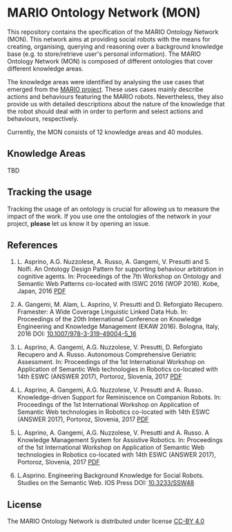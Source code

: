 # MARIO Ontology Network (MON)

This repository contains the specification of the MARIO Ontology Network (MON). 
This network aims at providing social robots with the means for creating, organising, querying and reasoning over a background knowledge base (e.g. to store/retrieve user's personal information). 
The MARIO Ontology Network (MON) is composed of different ontologies that cover different knowledge areas. 

The knowledge areas were identified by analysing the use cases that emerged from the [MARIO project](http://www.mario-project.eu/portal/). 
These uses cases mainly describe actions and behaviours featuring the MARIO robots. 
Nevertheless, they also provide us with detailed descriptions about the nature of the knowledge that the robot should deal with in order to perform and select actions and behaviours, respectively. 

Currently, the MON consists of 12 knowledge areas and 40 modules.

## Knowledge Areas

TBD

## Tracking the usage

Tracking the usage of an ontology is crucial for allowing us to measure the impact of the work.
If you use one the ontologies of the network in your project, **please** let us know it by opening an issue.

## References 

1. L. Asprino, A.G. Nuzzolese, A. Russo, A. Gangemi, V. Presutti and S. Nolfi. An Ontology Design Pattern for supporting behaviour arbitration in cognitive agents. In: Proceedings of the 7th Workshop on Ontology and Semantic Web Patterns co-located with ISWC 2016 (WOP 2016). Kobe, Japan, 2016 [PDF](http://ontologydesignpatterns.org/wiki/images/0/03/WOP2016_paper_13.pdf)

2. A. Gangemi, M. Alam, L. Asprino, V. Presutti and D. Reforgiato Recupero. Framester: A Wide Coverage Linguistic Linked Data Hub. In: Proceedings of the 20th International Conference on Knowledge Engineering and Knowledge Management (EKAW 2016). Bologna, Italy, 2016 DOI: [10.1007/978-3-319-49004-5_16](https://doi.org/10.1007/978-3-319-49004-5_16)

3. L. Asprino, A. Gangemi, A.G. Nuzzolese, V. Presutti, D. Reforgiato Recupero and A. Russo. Autonomous Comprehensive Geriatric Assessment. In: Proceedings of the 1st International Workshop on Application of Semantic Web technologies in Robotics co-located with 14th ESWC (ANSWER 2017), Portoroz, Slovenia, 2017 [PDF](http://ceur-ws.org/Vol-1935/paper-05.pdf)

4. L. Asprino, A. Gangemi, A.G. Nuzzolese, V. Presutti and A. Russo. Knowledge-driven Support for Reminiscence on Companion Robots. In: Proceedings of the 1st International Workshop on Application of Semantic Web technologies in Robotics co-located with 14th ESWC (ANSWER 2017), Portoroz, Slovenia, 2017  [PDF](http://ceur-ws.org/Vol-1935/paper-06.pdf)

5. L. Asprino, A. Gangemi, A.G. Nuzzolese, V. Presutti and A. Russo. A Knowledge Management System for Assistive Robotics. In: Proceedings of the 1st International Workshop on Application of Semantic Web technologies in Robotics co-located with 14th ESWC (ANSWER 2017), Portoroz, Slovenia, 2017 [PDF](http://ceur-ws.org/Vol-1935/paper-07.pdf)

6. L.Asprino. Engineering Background Knowledge for Social Robots. Studies on the Semantic Web. IOS Press DOI:  [10.3233/SSW48](https://doi.org/10.3233/SSW48)

## License

The MARIO Ontology Network is distributed under license [CC-BY 4.0](https://creativecommons.org/licenses/by/4.0/deed.en) 

